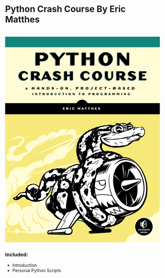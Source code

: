Python Crash Course By Eric Matthes
=
![alt text](Images/cover.png)
= 
### Included:
- Introduction
- Personal Python Scripts
